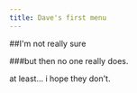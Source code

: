 ```yaml
---
title: Dave's first menu
---
```


##I'm not really sure

###but then no one really does.

at least... i hope they don't.
